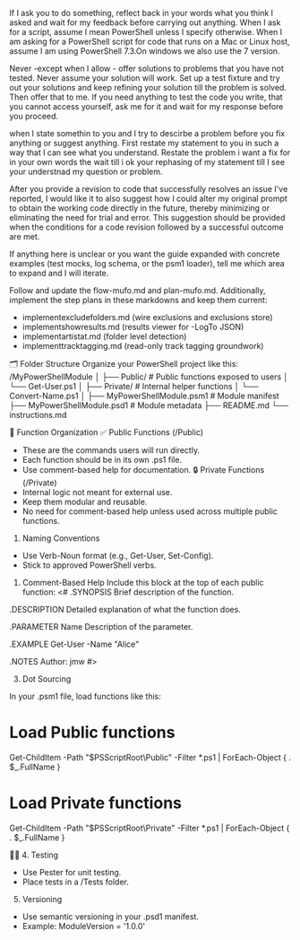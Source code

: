 If I ask you to do something, reflect back in your words what you think I asked and wait for my feedback before carrying out anything.
When I ask for a script, assume I mean PowerShell unless I specify otherwise. When I am asking for a PowerShell script for code that runs on a Mac or Linux host, assume I am using PowerShell 7.3.On windows we also use the 7 version. 

Never -except when I allow - offer solutions to problems that you have not tested. Never assume your solution will work. Set up a test fixture and try out your solutions and keep refining your solution till the problem is solved. Then offer that to me.
If you need anything to test the code you write, that you cannot access yourself, ask me for it and wait for my response before you proceed.

when I state somethin to you and I try to descirbe a problem before you fix anything or suggest anything. First restate my statement to you in such a way that I can see what you understand. Restate the problem i want a fix for in your own words the wait till i ok your rephasing of my statement till I see your understnad my question or problem.

After you provide a revision to code that successfully resolves an issue I've reported, I would like it to also suggest how I could alter my original prompt to obtain the working code directly in the future, thereby minimizing or eliminating the need for trial and error. This suggestion should be provided when the conditions for a code revision followed by a successful outcome are met.


If anything here is unclear or you want the guide expanded with concrete examples (test mocks, log schema, or the psm1 loader), tell me which area to expand and I will iterate.


Follow and update the flow-mufo.md and plan-mufo.md.
Additionally, implement the step plans in these markdowns and keep them current:
- implementexcludefolders.md (wire exclusions and exclusions store)
- implementshowresults.md (results viewer for -LogTo JSON)
- implementartistat.md (folder level detection)
- implementtracktagging.md (read-only track tagging groundwork)

🗂️ Folder Structure
Organize your PowerShell project like this:
/MyPowerShellModule
│
├── Public/           # Public functions exposed to users
│   └── Get-User.ps1
│
├── Private/          # Internal helper functions
│   └── Convert-Name.ps1
│
├── MyPowerShellModule.psm1  # Module manifest
├── MyPowerShellModule.psd1  # Module metadata
├── README.md
└── instructions.md

🔧 Function Organization
✅ Public Functions (/Public)
- These are the commands users will run directly.
- Each function should be in its own .ps1 file.
- Use comment-based help for documentation.
🔒 Private Functions (/Private)
- Internal logic not meant for external use.
- Keep them modular and reusable.
- No need for comment-based help unless used across multiple public functions.


1. Naming Conventions
- Use Verb-Noun format (e.g., Get-User, Set-Config).
- Stick to approved PowerShell verbs.
1. Comment-Based Help
Include this block at the top of each public function:
<#
.SYNOPSIS
Brief description of the function.

.DESCRIPTION
Detailed explanation of what the function does.

.PARAMETER Name
Description of the parameter.

.EXAMPLE
Get-User -Name "Alice"

.NOTES
Author: jmw
#>


3. Dot Sourcing

In your .psm1 file, load functions like this:
# Load Public functions
Get-ChildItem -Path "$PSScriptRoot\Public" -Filter *.ps1 | ForEach-Object {
    . $_.FullName
}

# Load Private functions
Get-ChildItem -Path "$PSScriptRoot\Private" -Filter *.ps1 | ForEach-Object {
    . $_.FullName
}


4. Testing
- Use Pester for unit testing.
- Place tests in a /Tests folder.
5. Versioning
- Use semantic versioning in your .psd1 manifest.
- Example: ModuleVersion = '1.0.0'


